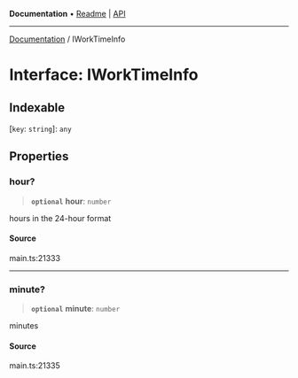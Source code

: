 **Documentation** • [Readme](../README.md) \| [API](../globals.md)

***

[Documentation](../README.md) / IWorkTimeInfo

# Interface: IWorkTimeInfo

## Indexable

 \[`key`: `string`\]: `any`

## Properties

### hour?

> **`optional`** **hour**: `number`

hours in the 24-hour format

#### Source

main.ts:21333

***

### minute?

> **`optional`** **minute**: `number`

minutes

#### Source

main.ts:21335
